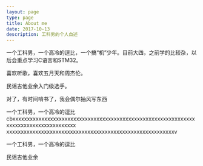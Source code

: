 ```yaml
---
layout: page
type: page
title: About me
date: 2017-10-13 
description: 工科男的个人自述
---
```

	 			
                   
一个工科男，一个高冷的逗比，一个搞“机”少年。目前大四，之前学的比较杂，以后会重点学习C语言和STM32。

喜欢听歌，喜欢五月天和周杰伦。                                  

民谣吉他业余入门级选手。                                                                                                                                                                       

对了，有时间啃书了，我会偶尔抽风写东西

一个工科男，一个高冷的逗比cbxxxxxxxxxxxxxxxxxxxxxxxxxxxxxxxxxxxxxxxxxxxxxxxxxxxxxxxxxxxxxxxxxxxxxxxxxxxxxxxxxxxxxxx
xxxxxxxxxxxxxxxxxxxxxxxxxxxxxxxxxxxxxxxxxxxxxxxxxxxxxxxxxxv

一个工科男，一个高冷的逗比                                                                   

民谣吉他业余                                                                      


